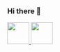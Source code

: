 ### Hi there 👋
<!-- top left -->
<a href="https://arshiamidos.github.io">
    <img src="https://emojis.slackmojis.com/emojis/images/1578512858/7452/danceydoge.gif?1578512858" width="50" height="50"/>
    <img src="https://emojis.slackmojis.com/emojis/images/1490885301/1973/mario_luigi_dance.gif?1490885301" width="50" height="50"/>
</a>
<!--
**idisfkj/idisfkj** is a ✨ _special_ ✨ repository because its `README.md` (this file) appears on your GitHub profile.

Here are some ideas to get you started:

- 🔭 I’m currently working on ...
- 🌱 I’m currently learning ...
- 👯 I’m looking to collaborate on ...
- 🤔 I’m looking for help with ...
- 💬 Ask me about ...
- 📫 How to reach me: ...
- 😄 Pronouns: ...
- ⚡ Fun fact: ...
-->
1
![top language](https://github-readme-stats.vercel.app/api/top-langs/?username=willdonner&layout=compact&card_width=445)
